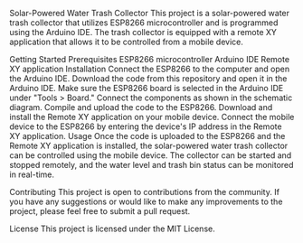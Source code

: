 Solar-Powered Water Trash Collector
This project is a solar-powered water trash collector that utilizes ESP8266 microcontroller and is programmed using the Arduino IDE. The trash collector is equipped with a remote XY application that allows it to be controlled from a mobile device.

Getting Started
Prerequisites
ESP8266 microcontroller
Arduino IDE
Remote XY application
Installation
Connect the ESP8266 to the computer and open the Arduino IDE.
Download the code from this repository and open it in the Arduino IDE.
Make sure the ESP8266 board is selected in the Arduino IDE under "Tools > Board."
Connect the components as shown in the schematic diagram.
Compile and upload the code to the ESP8266.
Download and install the Remote XY application on your mobile device.
Connect the mobile device to the ESP8266 by entering the device's IP address in the Remote XY application.
Usage
Once the code is uploaded to the ESP8266 and the Remote XY application is installed, the solar-powered water trash collector can be controlled using the mobile device. The collector can be started and stopped remotely, and the water level and trash bin status can be monitored in real-time.

Contributing
This project is open to contributions from the community. If you have any suggestions or would like to make any improvements to the project, please feel free to submit a pull request.

License
This project is licensed under the MIT License.
